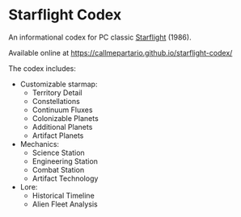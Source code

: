 # Starflight Codex

An informational codex for PC classic [Starflight](https://en.wikipedia.org/wiki/Starflight) (1986).

Available online at https://callmepartario.github.io/starflight-codex/

The codex includes:

- Customizable starmap:
    - Territory Detail
    - Constellations
    - Continuum Fluxes
    - Colonizable Planets
    - Additional Planets
    - Artifact Planets
- Mechanics:
    - Science Station
    - Engineering Station
    - Combat Station
    - Artifact Technology
- Lore:
    - Historical Timeline
    - Alien Fleet Analysis
